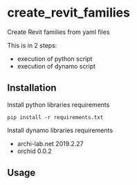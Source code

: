 # create_revit_families
Create Revit families from yaml files

This is in 2 steps:

* execution of python script
* execution of dynamo script

## Installation

Install python libraries requirements

```
pip install -r requirements.txt
```

Install dynamo libraries requirements
* archi-lab.net 2019.2.27
* orchid 0.0.2



## Usage

```


```
